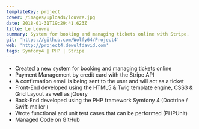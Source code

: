 ```yaml
---
templateKey: project
cover: /images/uploads/louvre.jpg
date: 2018-01-31T19:29:41.623Z
title: Le Louvre
summary: System for booking and managing tickets online with Stripe.
git: 'https://github.com/Wolfy64/Project4'
web: 'http://project4.dewulfdavid.com'
tags: Symfony4 | PHP | Stripe
---
```


- Created a new system for booking and managing tickets online
- Payment Management by credit card with the Stripe API
- A confirmation email is being sent to the user and will act as a ticket
- Front-End developed using the HTML5 & Twig template engine, CSS3 & Grid Layout as well as jQuery
- Back-End developed using the PHP framework Symfony 4 (Doctrine / Swift-mailer )
- Wrote functional and unit test cases that can be performed (PHPUnit)
- Managed Code on GitHub
